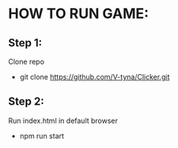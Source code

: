 # HOW TO RUN GAME:

## Step 1:

Clone repo

- git clone https://github.com/V-tyna/Clicker.git

## Step 2:

Run index.html in default browser

- npm run start
